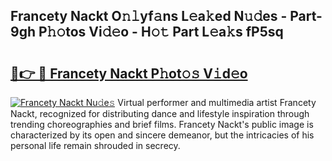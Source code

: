 ## Francety Nackt O𝚗𝚕yf𝚊ns L𝚎a𝚔ed N𝚞𝚍es - Part-9gh P𝚑𝚘tos Vi𝚍𝚎o - H𝚘𝚝 Part L𝚎a𝚔s fP5sq

# <h2><a href="http://kf3d2ua.oniu.top/?m=Francety+Nackt">🔗👉 🔴 Francety Nackt P𝚑ot𝚘𝚜 V𝚒d𝚎o</a></h2>

[![Francety Nackt Nu𝚍e𝚜](https://i.imgur.com/0qMVB7G.gif)](http://kf3d2ua.oniu.top/?m=Francety+Nackt)
Virtual performer and multimedia artist Francety Nackt, recognized for distributing dance and lifestyle inspiration through trending choreographies and brief films. Francety Nackt's public image is characterized by its open and sincere demeanor, but the intricacies of his personal life remain shrouded in secrecy.  
